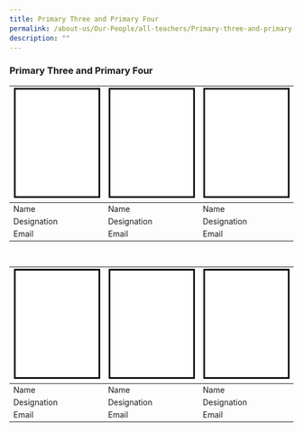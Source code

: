 ```yaml
---
title: Primary Three and Primary Four
permalink: /about-us/Our-People/all-teachers/Primary-three-and-primary-four/
description: ""
---
```

### Primary Three and Primary Four


| ![Pic 1](/images/About%20Us/Our%20People/Blank_200.gif)|  ![Pic 2](/images/About%20Us/Our%20People/Blank_200.gif) | ![Pic 3](/images/About%20Us/Our%20People/Blank_200.gif) |
| -------- | -------- | -------- |
| Name     | Name     | Name     |
| Designation     | Designation     | Designation     |
| Email     | Email     | Email     |

<br>


| ![Pic 1](/images/About%20Us/Our%20People/Blank_200.gif) | ![Pic 2](/images/About%20Us/Our%20People/Blank_200.gif) | ![Pic 3](/images/About%20Us/Our%20People/Blank_200.gif) |
| -------- | -------- | -------- |
| Name     | Name     | Name     |
| Designation     | Designation     | Designation     |
| Email     | Email     | Email     |

<br>
